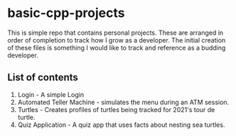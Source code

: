 # basic-cpp-projects

This is  simple repo that contains personal projects. These are arranged in order of completion to track how I grow as a developer. The initial creation of these files is something I would like to track and reference as a budding developer.

List of contents
-----------------------------

1. Login -  A simple Login
2. Automated Teller Machine - simulates the menu during an ATM session.
3. Turtles - Creates profiles of turtles being tracked for 2021's tour de turtle.
4. Quiz Application - A quiz app that uses facts about nesting sea turtles.

